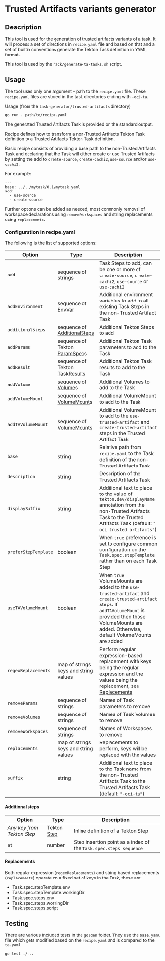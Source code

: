 # Trusted Artifacts variants generator

## Description

This tool is used for the generation of trusted artifacts variants of a task.
It will process a set of directions in `recipe.yaml` file and
based on that and a set of builtin conventions generate the Tekton Task
definition in YAML format.

This tool is used by the `hack/generate-ta-tasks.sh` script.

## Usage

The tool uses only one argument - path to the `recipe.yaml` file.
These `recipe.yaml` files are stored in the task directories ending with `-oci-ta`.

Usage (from the `task-generator/trusted-artifacts` directory)
```
go run . path/to/recipe.yaml
```

The generated Trusted Artifacts Task is provided on the standard output.

Recipe defines how to transform a non-Trusted Artifacts Tekton Task definition
to a Trusted Artifacts Tekton Task definition. 

Basic recipe consists of providing a base path to the non-Trusted Artifacts Task
and declaring that the Task will either create or use Trusted Artifacts by
setting the add to `create-source`, `create-cachi2`, `use-source` and/or
`use-cachi2`.

For example:

	---
	base: ../../mytask/0.1/mytask.yaml
	add:
	  - use-source
	  - create-source

Further options can be added as needed, most commonly removal of workspace
declarations using `removeWorkspaces` and string replacements using
`replacements`.


### Configuration in recipe.yaml

The following is the list of supported options:

| Option               | Type                                             | Description |
|----------------------|--------------------------------------------------|-------------|
| `add`                | sequence of strings                              | Task Steps to add, can be one or more of `create-source`, `create-cachi2`, `use-source` or `use-cachi2` |
| `addEnvironment`     | sequence of [EnvVar]                             | Additional environment variables to add to all existing Task Steps in the non-Trusted Artifact Task |
| `additionalSteps`    | sequence of [AdditionalSteps](#additional-steps) | Additional Tekton Steps to add |
| `addParams`          | sequence of Tekton [ParamSpec]s                  | Additional Tekton Task parameters to add to the Task |
| `addResult`          | sequence of Tekton [TaskResult]s                 | Additional Tekton Task results to add to the Task |
| `addVolume`          | sequence of [Volume]s                            | Additional Volumes to add to the Task |
| `addVolumeMount`     | sequence of [VolumeMount]s                       | Additional VolumeMount to add to the Task |
| `addTAVolumeMount`   | sequence of [VolumeMount]s                       | Additional VolumeMount to add to the `use-trusted-artifact` and `create-trusted-artifact` steps in the Trusted Artifact Task |
| `base`               | string                                           | Relative path from `recipe.yaml` to the Task definition of the non-Trusted Artifacts Task |
| `description`        | string                                           | Description of the Trusted Artifacts Task |
| `displaySuffix`      | string                                           | Additional text to place to the value of `tekton.dev/displayName` annotation from the non-Trusted Artifacts Task to the Trusted Artifacts Task (default: `" oci trusted artifacts"`) |
| `preferStepTemplate` | boolean                                          | When `true` preference is set to configure common configuration on the `Task.spec.stepTemplate` rather than on each Task Step |
| `useTAVolumeMount`   | boolean                                          | When `true` VolumeMounts are added to the `use-trusted-artifact` and `create-trusted-artifact` steps. If `addTAVolumeMount` is provided then those VolumeMounts are added. Otherwise, default VolumeMounts are added |
| `regexReplacements`  | map of strings keys and string values            | Perform regular expression-based replacement with keys being the regular expression and the values being the replacement, see [Replacements](#replacements) |
| `removeParams`       | sequence of strings                              | Names of Task parameters to remove |
| `removeVolumes`      | sequence of strings                              | Names of Task Volumes to remove |
| `removeWorkspaces`   | sequence of strings                              | Names of Workspaces to remove |
| `replacements`       | map of strings keys and string values            | Replacements to perform, keys will be replaced with the values |
| `suffix`             | string                                           | Additional text to place to the Task name from the non-Trusted Artifacts Task to the Trusted Artifacts Task (default: `"-oci-ta"`) |

#### Additional steps

| Option                     | Type                | Description |
|----------------------------|---------------------|-------------|
| _Any key from Tekton Step_ | Tekton [Step]       | Inline definition of a Tekton Step |
| `at`                       | number              | Step insertion point as a index of the `Task.spec.steps sequence` |

#### Replacements

Both regular expression (`regexReplacements`) and string based replacements
(`replacements`) operate on a fixed set of keys in the Task, these are:
 - Task.spec.stepTemplate.env
 - Task.spec.stepTemplate.workingDir
 - Task.spec.steps.env
 - Task.spec.steps.workingDir
 - Task.spec.steps.script

## Testing

There are various included tests in the `golden` folder. 
They use the `base.yaml` file which gets modified based on the `recipe.yaml` and is compared to the `ta.yaml`
```
go test ./...
```

[EnvVar]:
    https://kubernetes.io/docs/reference/kubernetes-api/workload-resources/pod-v1/#environment-variables
[Step]: https://tekton.dev/docs/pipelines/tasks/#defining-steps
[ParamSpec]: https://tekton.dev/docs/pipelines/tasks/#specifying-parameters
[TaskResult]: https://tekton.dev/docs/pipelines/tasks/#emitting-results
[Volume]:
    https://kubernetes.io/docs/reference/kubernetes-api/config-and-storage-resources/volume/#Volume
[VolumeMount]: https://kubernetes.io/docs/reference/kubernetes-api/workload-resources/pod-v1/#volumes-1